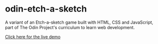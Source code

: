 # odin-etch-a-sketch

A variant of an Etch-a-sketch game built with HTML, CSS and JavaScript, part of The Odin Project's curriculum to learn web development.

[Click here for the live demo](https://amayadf.github.io/odin-etch-a-sketch/)

